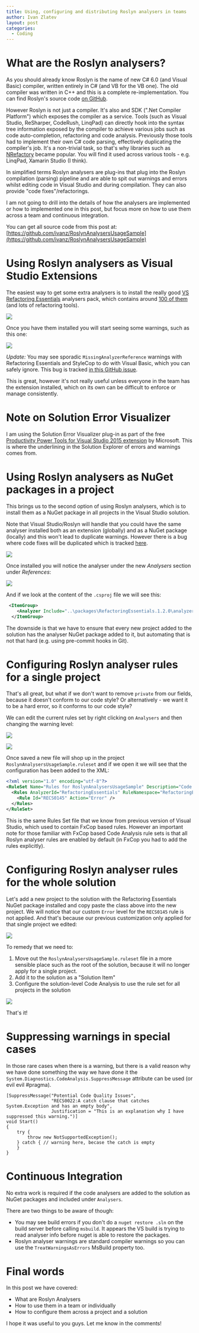 ```yaml
---
title: Using, configuring and distributing Roslyn analysers in teams
author: Ivan Zlatev
layout: post
categories:
  - Coding
---
```


# What are the Roslyn analysers?

As you should already know Roslyn is the name of new C# 6.0 (and Visual Basic) compiler, written entirely in C# (and VB for the VB one). The old compiler was written in C++ and this is a complete re-implementation. You can find Roslyn's source code [on GitHub](https://github.com/dotnet/roslyn).
 
However Roslyn is not just a compiler. It's also and SDK (".Net Compiler Platform") which exposes the compiler as a service. Tools (such as Visual Studio, ReSharper, CodeRush, LinqPad) can directly hook into the syntax tree information exposed by the compiler to achieve various jobs such as code auto-completion, refactoring and code analysis. Previously those tools had to implement their own C# code parsing, effectively duplicating the compiler's job. It's a non-trivial task, so that's why libraries such as [NRefactory](https://github.com/icsharpcode/SharpDevelop/wiki/NRefactory) became popular. You will find it used across various tools - e.g. LinqPad, Xamarin Studio (I think).

In simplified terms Roslyn analysers are plug-ins that plug into the Roslyn compilation (parsing) pipeline and are able to spit out warnings and errors whilst editing code in Visual Studio and during compilation. They can also provide "code fixes"/refactorings.

I am not going to drill into the details of how the analysers are implemented or how to implemented one in this post, but focus more on how to use them across a team and continuous integration.

You can get all source code from this post at: [https://github.com/ivanz/RoslynAnalysersUsageSample](https://github.com/ivanz/RoslynAnalysersUsageSample)

# Using Roslyn analysers as Visual Studio Extensions

The easiest way to get some extra analysers is to install the really good [VS Refactoring Essentials](http://vsrefactoringessentials.com/) analysers pack, which contains around [100 of them](http://vsrefactoringessentials.com/Features/All#collapseCSharpAnalyzers) (and lots of refactoring tools).

![](/content/2015-10-06-using-roslyn-analysers/extensions.png)

Once you have them installed you will start seeing some warnings, such as this one:

![](/content/2015-10-06-using-roslyn-analysers/what-it-looks-like.png)

*Update:* You may see sporadic `MissingAnalyzerReference` warnings with Refactoring Essentials and StyleCop to do with Visual Basic, which you can safely ignore. This bug is tracked [in this GitHub issue](https://github.com/icsharpcode/RefactoringEssentials/issues/98).

This is great, however it's not really useful unless everyone in the team has the extension installed, which on its own can be difficult to enforce or manage consistently.

# Note on Solution Error Visualizer

I am using the Solution Error Visualizer plug-in as part of the free
[Productivity Power Tools for Visual Studio 2015 extension](https://visualstudiogallery.msdn.microsoft.com/34ebc6a2-2777-421d-8914-e29c1dfa7f5d) by Microsoft.  This is where the underlining in the Solution Explorer of errors and warnings comes from.

# Using Roslyn analysers as NuGet packages in a project

This brings us to the second option of using Roslyn analysers, which is to install them as a NuGet package in all projects in the Visual Studio solution.

Note that Visual Studio/Roslyn will handle that you could have the same analyser installed both as an extension (globally) and as a NuGet package (locally) and this won't lead to duplicate warnings. However there is a bug where code fixes will be duplicated which is tracked [here](https://github.com/dotnet/roslyn/issues/4030).

![](/content/2015-10-06-using-roslyn-analysers/nuget.png)

Once installed you will notice the analyser under the new *Analysers* section under *References*:

![](/content/2015-10-06-using-roslyn-analysers/references.png)

And if we look at the content of the `.csproj` file we will see this:

```xml
 <ItemGroup>
    <Analyzer Include="..\packages\RefactoringEssentials.1.2.0\analyzers\dotnet\RefactoringEssentials.dll" />
  </ItemGroup>
```

The downside is that we have to ensure that every new project added to the solution has the analyser NuGet package added to it, but automating that is not that hard (e.g. using pre-commit hooks in Git).

# Configuring Roslyn analyser rules for a single project

That's all great, but what if we don't want to remove `private` from our fields, because it doesn't conform to our code style? Or alternatively - we want it to be a hard error, so it conforms to our code style?

We can edit the current rules set by right clicking on `Analysers` and then changing the warning level:

![](/content/2015-10-06-using-roslyn-analysers/ruleset-menu.png)

![](/content/2015-10-06-using-roslyn-analysers/edit.png)

Once saved a new file will shop up in the project `RoslynAnalysersUsageSample.ruleset` and if we open it we will see that the configuration has been added to the XML:

```xml
<?xml version="1.0" encoding="utf-8"?>
<RuleSet Name="Rules for RoslynAnalysersUsageSample" Description="Code analysis rules for RoslynAnalysersUsageSample.csproj." ToolsVersion="14.0">
  <Rules AnalyzerId="RefactoringEssentials" RuleNamespace="RefactoringEssentials">
    <Rule Id="RECS0145" Action="Error" />
  </Rules>
</RuleSet>
```

This is the same Rules Set file that we know from previous version of Visual Studio, which used to contain FxCop based rules. However an important note for those familiar with FxCop based Code Analysis rule sets is that all Roslyn analyser rules are enabled by default (in FxCop you had to add the rules explicitly).

# Configuring Roslyn analyser rules for the whole solution

Let's add a new project to the solution with the Refactoring Essentials NuGet package installed and copy paste the class above into the new project. We will notice that our custom `Error` level for the `RECS0145` rule is not applied. And that's because our previous customization only applied for that single project we edited:

![](/content/2015-10-06-using-roslyn-analysers/second-project.png) 

To remedy that we need to:

1. Move out the `RoslynAnalysersUsageSample.ruleset` file in a more sensible place such as the root of the solution, because it will no longer apply for a single project.
2. Add it to the solution as a "Solution Item"
3. Configure the solution-level Code Analysis to use the rule set for all projects in the solution

![](/content/2015-10-06-using-roslyn-analysers/rules.png) 

That's it!

# Suppressing warnings in special cases

In those rare cases when there is a warning, but there is a valid reason why we have done something the way we have done it the `System.Diagnostics.CodeAnalysis.SuppressMessage` attribute can be used (or evil evil #pragma).

```
[SuppressMessage("Potential Code Quality Issues", 
                 "RECS0022:A catch clause that catches System.Exception and has an empty body", 
                 Justification = "This is an explanation why I have suppressed this warning.")]
void Start()
{
    try {
        throw new NotSupportedException();
    } catch { // warning here, becase the catch is empty
    }
}
```

# Continuous Integration

No extra work is required if the code analysers are added to the solution as NuGet packages and included under `Analysers`. 

There are two things to be aware of though:

* You may see build errors if you don't do a `nuget restore .sln` on the build server before calling `msbuild`. It appears the VS build is trying to read analyser info before nuget is able to restore the packages.
* Roslyn analyser warnings are standard compiler warnings so you can use the `TreatWarningsAsErrors` MsBuild property too.

# Final words

In this post we have covered:

* What are Roslyn Analysers
* How to use them in a team or individually
* How to configure them across a project and a solution

I hope it was useful to you guys. Let me know in the comments!





